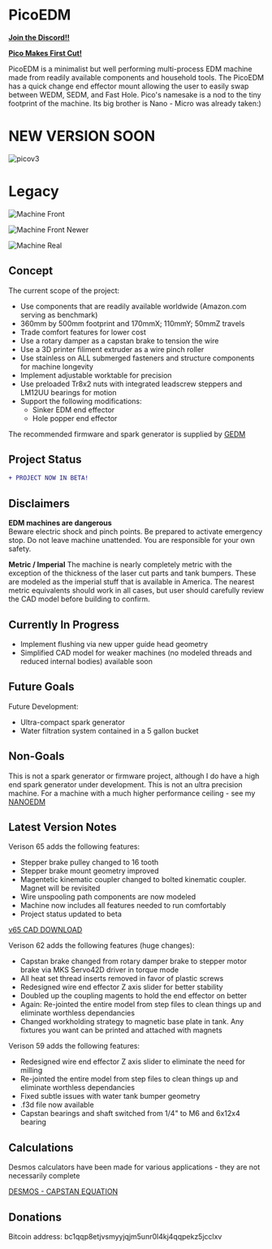 # PicoEDM

[**Join the Discord!!**](https://discord.gg/fNJQsGFzm4)

[**Pico Makes First Cut!**](https://youtube.com/shorts/JkDtk-GV0A8)

PicoEDM is a minimalist but well performing multi-process EDM machine made from readily available components and household tools. The PicoEDM has a quick change end effector mount allowing the user to easily swap between WEDM, SEDM, and Fast Hole.
Pico's namesake is a nod to the tiny footprint of the machine. Its big brother is Nano - Micro was already taken:)

# NEW VERSION SOON

![picov3](https://github.com/alextreseder/picoEDM/blob/master/Legacy/renders/pico3render1.png)








# Legacy

![Machine Front](https://github.com/alextreseder/picoEDM/blob/master/Legacy/renders/PicoEDM_Render_Front_64.png)

![Machine Front Newer](https://github.com/alextreseder/picoEDM/blob/master/Legacy/renders/picoRender3_22_24wide.PNG)

![Machine Real](https://github.com/alextreseder/picoEDM/blob/master/Legacy/renders/IMG_9144.jpg)



## Concept
The current scope of the project: 
* Use components that are readily available worldwide (Amazon.com serving as benchmark)
* 360mm by 500mm footprint and 170mmX; 110mmY; 50mmZ travels
* Trade comfort features for lower cost
* Use a rotary damper as a capstan brake to tension the wire
* Use a 3D printer filiment extruder as a wire pinch roller
* Use stainless on ALL submerged fasteners and structure components for machine longevity
* Implement adjustable worktable for precision
* Use preloaded Tr8x2 nuts with integrated leadscrew steppers and LM12UU bearings for motion
* Support the following modifications:
  * Sinker EDM end effector
  * Hole popper end effector

The recommended firmware and spark generator is supplied by
[GEDM](https://github.com/G-EDM)

## Project Status
```diff
+ PROJECT NOW IN BETA!
```
## Disclaimers

**EDM machines are dangerous**  
Beware electric shock and pinch points. Be prepared to activate emergency stop. Do not leave machine unattended. You are responsible for your own safety.

**Metric / Imperial**
The machine is nearly completely metric with the exception of the thickness of the laser cut parts and tank bumpers. These are modeled as the imperial stuff that is available in America. The nearest metric equivalents should work in all cases, but user should carefully review the CAD model before building to confirm.

## Currently In Progress

* Implement flushing via new upper guide head geometry
* Simplified CAD model for weaker machines (no modeled threads and reduced internal bodies) available soon

## Future Goals
Future Development:
* Ultra-compact spark generator
* Water filtration system contained in a 5 gallon bucket

## Non-Goals
This is not a spark generator or firmware project, although I do have a high end spark generator under development. This is not an ultra precision machine. For a machine with a much higher performance ceiling - see my
[NANOEDM](https://github.com/alextreseder/nanoEDM)

## Latest Version Notes
Verison 65 adds the following features:
* Stepper brake pulley changed to 16 tooth
* Stepper brake mount geometry improved
* Magentetic kinematic coupler changed to bolted kinematic coupler. Magnet will be revisited
* Wire unspooling path components are  now modeled
* Machine now includes all features needed to run comfortably
* Project status updated to beta

[v65 CAD DOWNLOAD](https://github.com/alextreseder/picoEDM/blob/master/Legacy/CAD/CAD%20Versions/PicoEDMv65.step)


Verison 62 adds the following features (huge changes):
* Capstan brake changed from rotary damper brake to stepper motor brake via MKS Servo42D driver in torque mode
* All heat set thread inserts removed in favor of plastic screws 
* Redesigned wire end effector Z axis slider for better stability
* Doubled up the coupling magents to hold the end effector on better
* Again: Re-jointed the entire model from step files to clean things up and eliminate worthless dependancies
* Changed workholding strategy to magnetic base plate in tank. Any fixtures you want can be printed and attached with magnets

Verison 59 adds the following features:
* Redesigned wire end effector Z axis slider to eliminate the need for milling
* Re-jointed the entire model from step files to clean things up and eliminate worthless dependancies
* Fixed subtle issues with water tank bumper geometry
* .f3d file now available
* Capstan bearings and shaft switched from 1/4" to M6 and 6x12x4 bearing


## Calculations
Desmos calculators have been made for various applications - they are not necessarily complete

[DESMOS - CAPSTAN EQUATION](https://www.desmos.com/calculator/trg4qsopa3)

## Donations
Bitcoin address: bc1qqp8etjvsmyyjqjm5unr0l4kj4qqpekz5jcclxv
